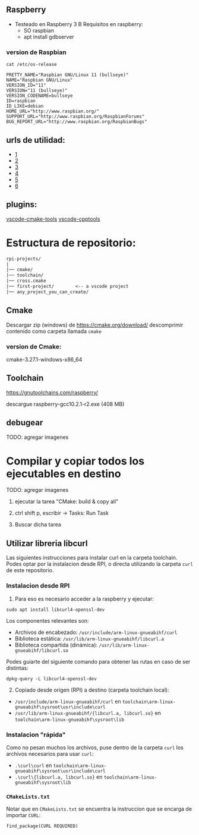 
## Raspberry

- Testeado en Raspberry 3 B
Requisitos en raspberry:
    - SO raspbian
    - apt install gdbserver

### version de Raspbian
```
cat /etc/os-release

PRETTY_NAME="Raspbian GNU/Linux 11 (bullseye)"
NAME="Raspbian GNU/Linux"
VERSION_ID="11"
VERSION="11 (bullseye)"
VERSION_CODENAME=bullseye
ID=raspbian
ID_LIKE=debian
HOME_URL="http://www.raspbian.org/"
SUPPORT_URL="http://www.raspbian.org/RaspbianForums"
BUG_REPORT_URL="http://www.raspbian.org/RaspbianBugs"
```

## urls de utilidad:
- [1](https://github.com/microsoft/vscode-cmake-tools/tree/main/docs)
- [2](https://vector-of-bool.github.io/docs/vscode-cmake-tools/)
- [3](https://vector-of-bool.github.io/docs/vscode-cmake-tools/settings.html)
- [4](https://vector-of-bool.github.io/docs/vscode-cmake-tools/debugging.html)
- [5](https://enes-ozturk.medium.com/remote-debugging-with-gdb-b4b0ca45b8c1)
- [6](https://gnutoolchains.com/raspberry/tutorial/)


## plugins:
[vscode-cmake-tools](https://marketplace.visualstudio.com/items?itemName=ms-vscode.cmake-tools)
[vscode-cpptools](https://marketplace.visualstudio.com/items?itemName=ms-vscode.cpptools)

# Estructura de repositorio:


```txt
rpi-projects/
|
|── cmake/
|── toolchain/
|── cross.cmake
|── first-project/        <-- a vscode project
|── any_project_you_can_create/
```

## Cmake
Descargar zip (windows) de https://cmake.org/download/
descomprimir contenido como carpeta llamada `cmake`

### version de Cmake:
cmake-3.27.1-windows-x86_64

## Toolchain
https://gnutoolchains.com/raspberry/

descargue raspberry-gcc10.2.1-r2.exe (408 MB)

## debugear

TODO: agregar imagenes


# Compilar y copiar todos los ejecutables en destino

TODO: agregar imagenes

1. ejecutar la tarea "CMake: build & copy all"

2. ctrl shift p, escribir -> Tasks: Run Task

3. Buscar dicha tarea


## Utilizar libreria libcurl

Las siguientes instrucciones para instalar curl en la carpeta toolchain.
Podes optar por la instalacion desde RPI, o directa utilizando la carpeta
`curl` de este repositorio.

### Instalacion desde RPI

1. Para eso es necesario acceder a la raspberry y ejecutar:

`sudo apt install libcurl4-openssl-dev`

Los componentes relevantes son:

- Archivos de encabezado: `/usr/include/arm-linux-gnueabihf/curl`
- Biblioteca estática: `/usr/lib/arm-linux-gnueabihf/libcurl.a`
- Biblioteca compartida (dinámica): `/usr/lib/arm-linux-gnueabihf/libcurl.so`

Podes guiarte del siguiente comando para obtener las rutas en caso de ser distintas:

`dpkg-query -L libcurl4-openssl-dev`

2. Copiado desde origen (RPI) a destino (carpeta toolchain local):

- `/usr/include/arm-linux-gnueabihf/curl` en `toolchain\arm-linux-gnueabihf\sysroot\usr\include\curl`
- `/usr/lib/arm-linux-gnueabihf/{libcurl.a, libcurl.so}` en `toolchain\arm-linux-gnueabihf\sysroot\lib`


### Instalacion "rápida"

Como no pesan muchos los archivos, puse dentro de la carpeta `curl` los archivos necesarios
para usar `curl`:

- `.\curl\curl` en `toolchain\arm-linux-gnueabihf\sysroot\usr\include\curl`
- `.\curl\{libcurl.a, libcurl.so}` en `toolchain\arm-linux-gnueabihf\sysroot\lib`

### `CMakeLists.txt`

Notar que en `CMakeLists.txt` se encuentra la instruccion que se encarga de importar `CURL`:

`find_package(CURL REQUIRED)`